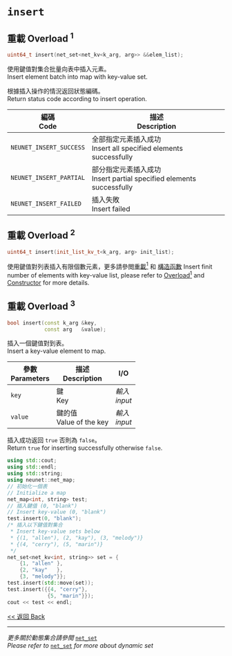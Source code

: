# `insert`

## 重載 Overload $^1$

```c++
uint64_t insert(net_set<net_kv<k_arg, arg>> &&elem_list);
```

使用鍵值對集合批量向表中插入元素。\
Insert element batch into map with key-value set.

根據插入操作的情況返回狀態編碼。\
Return status code according to insert operation.

編碼<br>Code|描述<br>Description
-|-
`NEUNET_INSERT_SUCCESS`|全部指定元素插入成功<br>Insert all specified elements successfully
`NEUNET_INSERT_PARTIAL`|部分指定元素插入成功<br>Insert partial specified elements successfully
`NEUNET_INSERT_FAILED`|插入失敗<br>Insert failed

## 重載 Overload $^2$

```c++
uint64_t insert(init_list_kv_t<k_arg, arg> init_list);
```

使用鍵值對列表插入有限個數元素，更多請參閲[重載$^1$](#重載-overload-1) 和 [構造函數](net_map.md)
Insert finit number of elements with key-value list, please refer to [Overload$^1$](#重載-overload-1) and [Constructor](net_map.md) for more details.

## 重載 Overload $^3$

```c++
bool insert(const k_arg &key,
            const arg   &value);
```

插入一個鍵值對到表。\
Insert a key-value element to map.

參數<br>Parameters|描述<br>Description|I/O
-|-|-
`key`|鍵<br>Key|*輸入<br>input*
`value`|鍵的值<br>Value of the key|*輸入<br>input*

插入成功返回 `true` 否則為 `false`。\
Return `true` for inserting successfully otherwise `false`.

```c++
using std::cout;
using std::endl;
using std::string;
using neunet::net_map;
// 初始化一個表
// Initialize a map
net_map<int, string> test;
// 插入鍵值 (0, "blank")
// Insert key-value (0, "blank")
test.insert(0, "blank");
/* 插入以下鍵值對集合
 * Insert key-value sets below
 * {(1, "allen"), (2, "kay"), (3, "melody")}
 * {(4, "cerry"), (5, "marin")}
 */
net_set<net_kv<int, string>> set = {
    {1, "allen" },
    {2, "kay"   },
    {3, "melody"}};
test.insert(std::move(set));
test.insert({{4, "cerry"},
             {5, "marin"}});
cout << test << endl;
```

[<< 返回 Back](cover.md)

---

*更多關於動態集合請參閲* [`net_set`](../net_set/cover.md)\
*Please refer to* [`net_set`](../net_set/cover.md) *for more about dynamic set*

